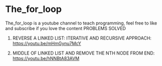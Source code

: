 # The_for_loop
The_for_loop is a youtube channel to teach programming, feel free to like and subscribe if you love the content
PROBLEMS SOLVED

1. REVERSE A LINKED LIST: ITERATIVE AND RECURSIVE APPROACH:  https://youtu.be/mHmGynu7McY


2. MIDDLE OF LINKED LIST AND REMOVE THE NTH NODE FROM END:  https://youtu.be/hNNBtA83AVM
